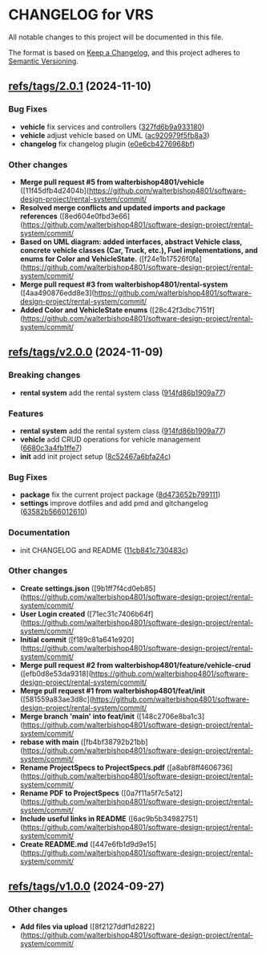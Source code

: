 # CHANGELOG for VRS

All notable changes to this project will be documented in this file.

The format is based on [Keep a Changelog](https://keepachangelog.com/en/1.0.0/),
and this project adheres to [Semantic Versioning](https://semver.org/spec/v2.0.0.html).

## [refs/tags/2.0.1](https://github.com/walterbishop4801/software-design-project/rental-system/refs/tags/2.0.1) (2024-11-10)



### Bug Fixes

-  **vehicle**  fix services and controllers ([327fd6b9a933180](https://github.com/walterbishop4801/software-design-project/rental-system/commit/327fd6b9a9331802d579695ce2fd114a2cf9a25a))
-  **vehicle**  adjust vehicle based on UML ([ac920979f5fb8a3](https://github.com/walterbishop4801/software-design-project/rental-system/commit/ac920979f5fb8a36c125ca815e5ba75397252a9c))
-  **changelog**  fix changelog plugin ([e0e6cb4276968bf](https://github.com/walterbishop4801/software-design-project/rental-system/commit/e0e6cb4276968bfc5ba264528dfe7bbd62bf6c1b))


### Other changes

- **Merge pull request #5 from walterbishop4801/vehicle**  ([11f45dfb4d2404b](https://github.com/walterbishop4801/software-design-project/rental-system/commit/
- **Resolved merge conflicts and updated imports and package references**  ([8ed604e0fbd3e66](https://github.com/walterbishop4801/software-design-project/rental-system/commit/
- **Based on UML diagram: added interfaces, abstract Vehicle class, concrete vehicle classes (Car, Truck, etc.), Fuel implementations, and enums for Color and VehicleState.**  ([f24e1b17526f0fa](https://github.com/walterbishop4801/software-design-project/rental-system/commit/
- **Merge pull request #3 from walterbishop4801/rental-system**  ([4aa490876edd8e3](https://github.com/walterbishop4801/software-design-project/rental-system/commit/
- **Added Color and VehicleState enums**  ([28c42f3dbc7151f](https://github.com/walterbishop4801/software-design-project/rental-system/commit/

## [refs/tags/v2.0.0](https://github.com/walterbishop4801/software-design-project/rental-system/refs/tags/v2.0.0) (2024-11-09)

### Breaking changes

-  **rental system**  add the rental system class ([914fd86b1909a77](https://github.com/walterbishop4801/software-design-project/commit/914fd86b1909a77))

### Features

-  **rental system**  add the rental system class ([914fd86b1909a77](https://github.com/walterbishop4801/software-design-project/rental-system/commit/914fd86b1909a77a0d71aa0a78444d5eea343f3a))
-  **vehicle**  add CRUD operations for vehicle management ([6680c3a4fb1ffe7](https://github.com/walterbishop4801/software-design-project/rental-system/commit/6680c3a4fb1ffe7409a20b27ea9d2256a427fb0c))
-  **init**  add init project setup ([8c52467a6bfa24c](https://github.com/walterbishop4801/software-design-project/rental-system/commit/8c52467a6bfa24c4b4034581c2042e07a5e2b98b))

### Bug Fixes

-  **package**  fix the current project package ([8d473652b799111](https://github.com/walterbishop4801/software-design-project/rental-system/commit/8d473652b7991113294e2884b6c3ad9055cf34b4))
-  **settings**  improve dotfiles and add pmd and gitchangelog ([63582b566012610](https://github.com/walterbishop4801/software-design-project/rental-system/commit/63582b56601261068d92e4bea76053246bfd98c2))

### Documentation

-  init CHANGELOG and README ([11cb841c730483c](https://github.com/walterbishop4801/software-design-project/rental-system/commit/11cb841c730483ce936af00b335e89f7539e33dd))

### Other changes

- **Create settings.json**  ([9b1ff7f4cd0eb85](https://github.com/walterbishop4801/software-design-project/rental-system/commit/
- **User Login created**  ([71ec31c7406b64f](https://github.com/walterbishop4801/software-design-project/rental-system/commit/
- **Initial commit**  ([f189c81a641e920](https://github.com/walterbishop4801/software-design-project/rental-system/commit/
- **Merge pull request #2 from walterbishop4801/feature/vehicle-crud**  ([efb0d8e53da9318](https://github.com/walterbishop4801/software-design-project/rental-system/commit/
- **Merge pull request #1 from walterbishop4801/feat/init**  ([581559a83ae3d8c](https://github.com/walterbishop4801/software-design-project/rental-system/commit/
- **Merge branch 'main' into feat/init**  ([148c2706e8ba1c3](https://github.com/walterbishop4801/software-design-project/rental-system/commit/
- **rebase with main**  ([fb4bf38792b21bb](https://github.com/walterbishop4801/software-design-project/rental-system/commit/
- **Rename ProjectSpecs to ProjectSpecs.pdf**  ([a8abf8ff4606736](https://github.com/walterbishop4801/software-design-project/rental-system/commit/
- **Rename PDF to ProjectSpecs**  ([0a7f11a5f7c5a12](https://github.com/walterbishop4801/software-design-project/rental-system/commit/
- **Include useful links in README**  ([6ac9b5b34982751](https://github.com/walterbishop4801/software-design-project/rental-system/commit/
- **Create README.md**  ([447e6fb1d9d9e15](https://github.com/walterbishop4801/software-design-project/rental-system/commit/

## [refs/tags/v1.0.0](https://github.com/walterbishop4801/software-design-project/rental-system/refs/tags/v1.0.0) (2024-09-27)





### Other changes

- **Add files via upload**  ([8f2127ddf1d2822](https://github.com/walterbishop4801/software-design-project/rental-system/commit/

